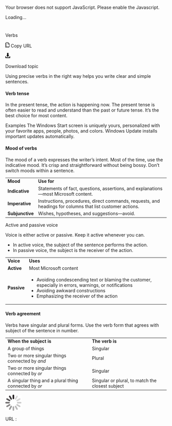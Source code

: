 ﻿Your browser does not support JavaScript. Please enable the Javascript.

Loading...

# 

Verbs

![Copy URL](media/verbs/Copy.png)
Copy URL

![Download](media/verbs/Download.png)

Download topic

 Using precise verbs in the right way helps you write clear and simple sentences.

#### Verb tense

In
the present tense, the action is happening now. The present tense
is often easier to read and understand than the past or future
tense. It’s the best choice for most content. 

Examples
The Windows Start screen is uniquely yours, personalized with your favorite apps, people, photos, and colors. 
Windows Update installs important updates automatically.

#### Mood of verbs

The
mood of a verb expresses the writer’s intent. Most of the time,
use the indicative mood. It’s crisp and straightforward without
being bossy. Don’t switch moods within a sentence.

<table>
<tbody>
<tr class="odd">
<td><b>Mood</b></td>
<td><b>Use for</b></td>
</tr>
<tr class="even">
<td><div>
<div>
<b>Indicative</b>
</div>
</div></td>
<td><div>
<div>
Statements of fact, questions, assertions, and explanations—most Microsoft content.
</div>
</div></td>
</tr>
<tr class="odd">
<td><div>
<b>Imperative</b>
</div></td>
<td><div>
Instructions, procedures, direct commands, requests, and headings for columns that list customer actions.
</div></td>
</tr>
<tr class="even">
<td><b>Subjunctive</b></td>
<td><div>
Wishes, hypotheses, and suggestions—avoid.
</div></td>
</tr>
</tbody>
</table>

Active and passive voice

Voice is either active or passive. Keep it active whenever you can.

  - In active voice, the subject of the sentence performs the action. 
  - In passive voice, the subject is the receiver of the action.

<table>
<tbody>
<tr class="odd">
<td><b>Voice</b></td>
<td><b>Uses</b></td>
</tr>
<tr class="even">
<td><div>
<div>
<b>Active</b>
</div>
</div></td>
<td><div>
<div>
Most Microsoft content
</div>
</div></td>
</tr>
<tr class="odd">
<td><div>
<b>Passive</b>
</div></td>
<td><div>
<ul>
<li>Avoiding condescending text or blaming the customer, especially in errors, warnings, or notifications</li>
<li>Avoiding awkward constructions</li>
<li>Emphasizing the receiver of the action</li>
</ul>
</div></td>
</tr>
</tbody>
</table>

#### Verb agreement

Verbs
have singular and plural forms. Use the verb form that
agrees with subject of the sentence in number. 

<table>
<tbody>
<tr class="odd">
<td><b>When the subject is</b></td>
<td><b>The verb is</b></td>
</tr>
<tr class="even">
<td><div>
<div>
A group of things
</div>
</div></td>
<td><div>
<div>
Singular
</div>
</div></td>
</tr>
<tr class="odd">
<td><div>
Two or more singular things connected by <em>and</em>
</div></td>
<td><div>
Plural
</div></td>
</tr>
<tr class="even">
<td><div>
Two or more singular things connected by <em>or</em>
</div></td>
<td><div>
Singular
</div></td>
</tr>
<tr class="odd">
<td><div>
<div>
A singular thing and a plural thing connected by <em>or</em>
</div>
</div></td>
<td><div>
Singular or plural, to match the closest subject<br />

</div></td>
</tr>
</tbody>
</table>

![In progress](media/verbs/activity-large.gif)

URL :
